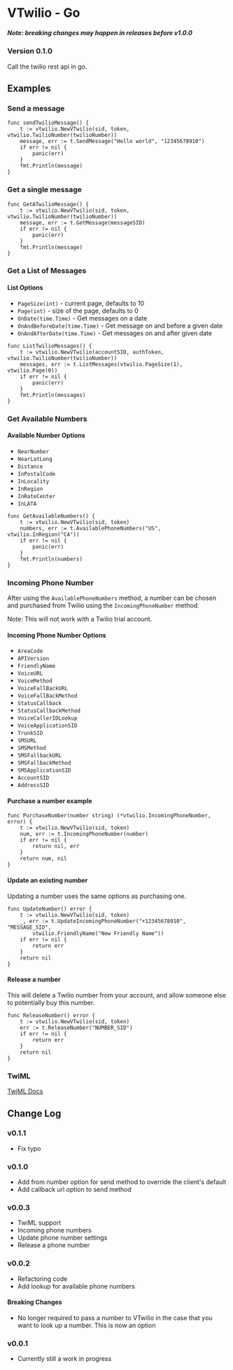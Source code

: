 # VTwilio - Go
#####  Note: breaking changes may happen in releases before v1.0.0
### Version 0.1.0
Call the twilio rest api in go.

## Examples
### Send a message
```
func sendTwilioMessage() {
	t := vtwilio.NewVTwilio(sid, token, vtwilio.TwilioNumber(twilioNumber))
	message, err := t.SendMessage("Hello world", "12345678910")
	if err != nil {
		panic(err)
	}
	fmt.Println(message)
}
```

### Get a single message
```
func GetATwilioMessage() {
	t := vtwilio.NewVTwilio(sid, token, vtwilio.TwilioNumber(twilioNumber))
	message, err := t.GetMessage(messageSID)
	if err != nil {
		panic(err)
	}
	fmt.Println(message)
}
```

### Get a List of Messages
#### List Options
- `PageSize(int)` - current page, defaults to 10
- `Page(int)` - size of the page, defaults to 0
- `OnDate(time.Time)` - Get messages on a date
- `OnAndBeforeDate(time.Time)` - Get message on and before a given date
- `OnAndAfterDate(time.Time)` - Get messages on and after given date
```
func ListTwilioMessages() {
	t := vtwilio.NewVTwilio(accountSID, authToken, vtwilio.TwilioNumber(twilioNumber))
	messages, err := t.ListMessages(vtwilio.PageSize(1), vtwilio.Page(0))
	if err != nil {
		panic(err)
	}
	fmt.Println(messages)
}
```

### Get Available Numbers
#### Available Number Options
- `NearNumber`
- `NearLatLong`
- `Distance`
- `InPostalCode`
- `InLocality`
- `InRegion`
- `InRateCenter`
- `InLATA`

```
func GetAvailableNumbers() {
	t := vtwilio.NewVTwilio(sid, token)
	numbers, err := t.AvailablePhoneNumbers("US", vtwilio.InRegion("CA"))
	if err != nil {
		panic(err)
	}
	fmt.Println(numbers)
}
```
### Incoming Phone Number
After using the `AvailablePhoneNumbers` method, a number can be chosen and purchased from Twilio using the `IncomingPhoneNumber` method.

Note: This will not work with a Twilio trial account.
#### Incoming Phone Number Options
- `AreaCode`
- `APIVersion`
- `FriendlyName`
- `VoiceURL`
- `VoiceMethod`
- `VoiceFallBackURL`
- `VoiceFallBackMethod`
- `StatusCallback`
- `StatusCallbackMethod`
- `VoiceCallerIDLookup`
- `VoiceApplicationSID`
- `TrunkSID`
- `SMSURL`
- `SMSMethod`
- `SMSFallbackURL`
- `SMSFallbackMethod`
- `SMSApplicationSID`
- `AccountSID`
- `AddressSID`
#### Purchase a number example
```
func PurchaseNumber(number string) (*vtwilio.IncomingPhoneNumber, error) {
	t := vtwilio.NewVTwilio(sid, token)
	num, err := t.IncomingPhoneNumber(number)
	if err != nil {
		return nil, err
	}
	return num, nil
}
```
#### Update an existing number
Updating a number uses the same options as purchasing one.
```
func UpdateNumber() error {
	t := vtwilio.NewVTwilio(sid, token)
	_, err := t.UpdateIncomingPhoneNumber("+12345678910", "MESSAGE_SID",
		vtwilio.FriendlyName("New Friendly Name"))
	if err != nil {
		return err
	}
	return nil
}
```
#### Release a number
This will delete a Twilio number from your account, and allow someone else to potentially buy this number.
```
func ReleaseNumber() error {
	t := vtwilio.NewVTwilio(sid, token)
	err := t.ReleaseNumber("NUMBER_SID")
	if err != nil {
		return err
	}
	return nil
}
```

### TwiML
[TwiML Docs](./twiml/README.md)

## Change Log
### v0.1.1
- Fix typo
### v0.1.0
- Add from number option for send method to override the client's default
- Add callback url option to send method
### v0.0.3
- TwiML support
- Incoming phone numbers
- Update phone number settings
- Release a phone number
### v0.0.2
- Refactoring code
- Add lookup for available phone numbers
#### Breaking Changes
- No longer required to pass a number to VTwilio in the case that you want to look up a number.
This is now an option

### v0.0.1
- Currently still a work in progress
